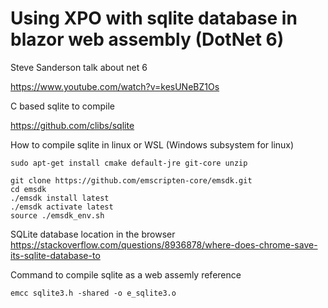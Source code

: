# Using XPO with sqlite database in blazor web assembly (DotNet 6)


Steve Sanderson talk about net 6

https://www.youtube.com/watch?v=kesUNeBZ1Os

C based sqlite to compile

https://github.com/clibs/sqlite

How to compile sqlite in linux or WSL (Windows subsystem for linux)

```<language>
sudo apt-get install cmake default-jre git-core unzip

git clone https://github.com/emscripten-core/emsdk.git
cd emsdk
./emsdk install latest
./emsdk activate latest
source ./emsdk_env.sh
```

SQLite database location in the browser
https://stackoverflow.com/questions/8936878/where-does-chrome-save-its-sqlite-database-to


Command to compile sqlite as a web assemly reference

```<language>
emcc sqlite3.h -shared -o e_sqlite3.o
```

